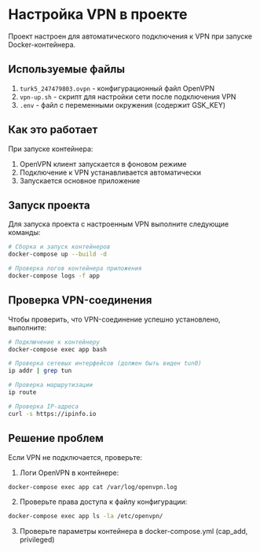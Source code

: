 # Настройка VPN в проекте

Проект настроен для автоматического подключения к VPN при запуске Docker-контейнера.

## Используемые файлы

1. `turk5_247479803.ovpn` - конфигурационный файл OpenVPN
2. `vpn-up.sh` - скрипт для настройки сети после подключения VPN
3. `.env` - файл с переменными окружения (содержит GSK_KEY)

## Как это работает

При запуске контейнера:
1. OpenVPN клиент запускается в фоновом режиме
2. Подключение к VPN устанавливается автоматически
3. Запускается основное приложение

## Запуск проекта

Для запуска проекта с настроенным VPN выполните следующие команды:

```bash
# Сборка и запуск контейнеров
docker-compose up --build -d

# Проверка логов контейнера приложения
docker-compose logs -f app
```

## Проверка VPN-соединения

Чтобы проверить, что VPN-соединение успешно установлено, выполните:

```bash
# Подключение к контейнеру
docker-compose exec app bash

# Проверка сетевых интерфейсов (должен быть виден tun0)
ip addr | grep tun

# Проверка маршрутизации
ip route

# Проверка IP-адреса
curl -s https://ipinfo.io
```

## Решение проблем

Если VPN не подключается, проверьте:

1. Логи OpenVPN в контейнере:
```bash
docker-compose exec app cat /var/log/openvpn.log
```

2. Проверьте права доступа к файлу конфигурации:
```bash
docker-compose exec app ls -la /etc/openvpn/
```

3. Проверьте параметры контейнера в docker-compose.yml (cap_add, privileged) 